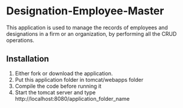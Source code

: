 # Designation-Employee-Master
This application is used to manage the records of employees and designations in a firm or an organization, by performing all the CRUD operations.

## Installation
1. Either fork or download the application.
2. Put this application folder in tomcat/webapps folder
3. Compile the code before running it
4. Start the tomcat server and type http://localhost:8080/application_folder_name
